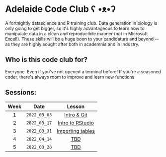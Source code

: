 # Adelaide Code Club    ʕ •ᴥ•ʔ

A fortnightly datascience and R training club. Data generation in biology is only going to get bigger, so it's highly advantageous to learn how to manipulate data in a clean and reproducibile manner (not in Microsoft Excel!). These skills will be a huge boon to your candidature and beyond -- as they are highly sought after both in academnia and in industry. 

## Who is this code club for?
Everyone. Even if you've not opened a terminal before! If you're a seasoned coder, there's always room to improve and learn new functions.

## Sessions:

| Week | Date | Lesson |
| :---: | :---: | :---: |
| 1 | `2022_03_03` | [Intro & Git](Lessons/2022/2022_03_03_Intro_and_Git/) |
| 2 | `2022_03_17` | [Intro to RStudio]() |
| 3 | `2022_03_31` | [Importing tables]() |
| 4 | `2022_04_14` | [TBD]() |
| 5 | `2022_03_28` | [TBD]() |
